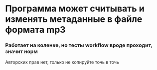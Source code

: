 # Программа может считывать и изменять метаданные в файле формата mp3
### Работает на коленке, но тесты workflow вроде проходит, значит норм
Авторских прав нет, только не копируйте точь в точь
